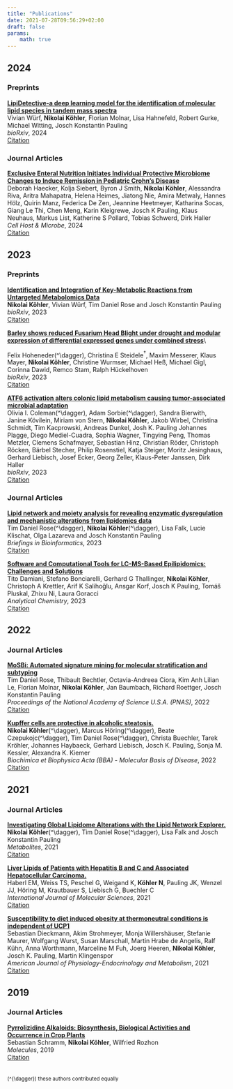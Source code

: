 ```yaml
---
title: "Publications"
date: 2021-07-28T09:56:29+02:00
draft: false
params:
    math: true
---
```


## 2024

### Preprints
__[LipiDetective-a deep learning model for the identification of molecular lipid species in tandem mass spectra](https://doi.org/10.1101/2024.10.07.617094)__\
Vivian Würf, **Nikolai Köhler**, Florian Molnar, Lisa Hahnefeld, Robert Gurke, Michael Witting, Josch Konstantin Pauling\
*bioRxiv*, 2024\
[Citation](/citations/wuerf2024lipidetective.bib)

### Journal Articles
__[Exclusive Enteral Nutrition Initiates Individual Protective Microbiome Changes to Induce Remission in Pediatric Crohn’s Disease](https://doi.org/10.1101/2023.12.21.23300351)__\
Deborah Haecker, Kolja Siebert, Byron J Smith, **Nikolai Köhler**, Alessandra Riva, Aritra Mahapatra, Helena Heimes, Jiatong Nie, Amira Metwaly, Hannes Hölz, Quirin Manz, Federica De Zen, Jeannine Heetmeyer, Katharina Socas, Giang Le Thi, Chen Meng, Karin Kleigrewe, Josch K Pauling, Klaus Neuhaus, Markus List, Katherine S Pollard, Tobias Schwerd, Dirk Haller\
*Cell Host & Microbe*, 2024\
[Citation](/citations/haecker2024exclusive.bib)


## 2023

### Preprints
__[Identification and Integration of Key-Metabolic Reactions from Untargeted Metabolomics Data](https://doi.org/10.1101/2023.05.15.540613)__\
**Nikolai Köhler**, Vivian Würf, Tim Daniel Rose and Josch Konstantin Pauling\
*bioRxiv*, 2023\
[Citation](/citations/koehler2023mantra.bib)

__[Barley shows reduced Fusarium Head Blight under drought and modular expression of differential expressed genes under combined stress](https://doi.org/10.1101/2023.02.15.528674)__\
<!--Felix Hoheneder{{<mathjax/inline>}}\(^{\dagger}\){{</mathjax/inline>}}, Christina E Steidele{{<mathjax/inline>}}\(^{\dagger}\){{</mathjax/inline>}}, Maxim Messerer, Klaus Mayer, **Nikolai Köhler**, Christine Wurmser, Michael Heß, Michael Gigl, Corinna Dawid, Remco Stam, Ralph Hückelhoven\-->
Felix Hoheneder\(^\dagger\), Christina E Steidele$^{\dagger}$, Maxim Messerer, Klaus Mayer, **Nikolai Köhler**, Christine Wurmser, Michael Heß, Michael Gigl, Corinna Dawid, Remco Stam, Ralph Hückelhoven\
*bioRxiv*, 2023\
[Citation](/citations/hohender2023barley.bib)

__[ATF6 activation alters colonic lipid metabolism causing tumor-associated microbial adaptation](https://doi.org/10.1101/2023.11.03.565267)__\
Olivia I. Coleman\(^\dagger\), Adam Sorbie\(^\dagger\), Sandra Bierwith, Janine Kövilein, Miriam von Stern, **Nikolai Köhler**, Jakob Wirbel, Christina Schmidt, Tim Kacprowski, Andreas Dunkel, Josh K. Pauling Johannes Plagge, Diego Mediel-Cuadra, Sophia Wagner, Tingying Peng, Thomas Metzler, Clemens Schafmayer, Sebastian Hinz, Christian Röder, Christoph Röcken, Bärbel Stecher, Philip Rosenstiel, Katja Steiger, Moritz Jesinghaus, Gerhard Liebisch, Josef Ecker, Georg Zeller, Klaus-Peter Janssen, Dirk Haller\
*bioRxiv*, 2023\
[Citation](/citations/coleman2023atf6.bib)

### Journal Articles
__[Lipid network and moiety analysis for revealing enzymatic dysregulation and mechanistic alterations from lipidomics data](https://academic.oup.com/bib/article/24/1/bbac572/6966533)__\
Tim Daniel Rose\(^\dagger\), **Nikolai Köhler**\(^\dagger\), Lisa Falk, Lucie Klischat, Olga Lazareva and Josch Konstantin Pauling\
*Briefings in Bioinformatics*, 2023\
[Citation](/citations/rose2023linex2.bib)

__[Software and Computational Tools for LC-MS-Based Epilipidomics: Challenges and Solutions](https://pubs.acs.org/doi/full/10.1021/acs.analchem.2c04406)__\
Tito Damiani, Stefano Bonciarelli, Gerhard G Thallinger, **Nikolai Köhler**, Christoph A Krettler, Arif K Salihoğlu, Ansgar Korf, Josch K Pauling, Tomáš Pluskal, Zhixu Ni, Laura Goracci\
*Analytical Chemistry*, 2023\
[Citation](/citations/daminani2023epilipidomics.bib)


## 2022

### Journal Articles
__[MoSBi: Automated signature mining for molecular stratification and subtyping](https://doi.org/10.1101/2021.09.30.462567)__\
Tim Daniel Rose, Thibault Bechtler, Octavia-Andreea Ciora, Kim Anh Lilian Le, Florian Molnar, **Nikolai Köhler**, Jan Baumbach, Richard Roettger, Josch Konstantin Pauling\
*Proceedings of the National Academy of Science U.S.A. (PNAS)*, 2022\
[Citation](/citations/rose2022mosbi.bib)

__[Kupffer cells are protective in alcoholic steatosis.](https://www.sciencedirect.com/science/article/abs/pii/S0925443922000680)__\
**Nikolai Köhler**\(^\dagger\), Marcus Höring\(^\dagger\), Beate Czepukojc\(^\dagger\), Tim Daniel Rose\(^\dagger\), Christa Buechler, Tarek Kröhler, Johannes Haybaeck, Gerhard Liebisch, Josch K. Pauling, Sonja M. Kessler, Alexandra K. Kiemer\
*Biochimica et Biophysica Acta (BBA) - Molecular Basis of Disease*, 2022\
[Citation](/citations/koehler2022kupffer.bib)


## 2021

### Journal Articles
__[Investigating Global Lipidome Alterations with the Lipid Network Explorer.](https://www.mdpi.com/2218-1989/11/8/488)__\
**Nikolai Köhler**\(^\dagger\), Tim Daniel Rose\(^\dagger\), Lisa Falk and Josch Konstantin Pauling\
*Metabolites*, 2021\
[Citation](/citations/koehler2021linex.bib)

__[Liver Lipids of Patients with Hepatitis B and C and Associated Hepatocellular Carcinoma.](https://www.mdpi.com/1422-0067/22/10/5297)__\
Haberl EM, Weiss TS, Peschel G, Weigand K, **Köhler N**, Pauling JK, Wenzel JJ, Höring M, Krautbauer S, Liebisch G, Buechler C\
*International Journal of Molecular Sciences*, 2021\
[Citation](/citations/haberl2021hepatitis_hcc.bib)

__[Susceptibility to diet induced obesity at thermoneutral conditions is independent of UCP1](https://doi.org/10.1152/ajpendo.00278.2021)__\
Sebastian Dieckmann, Akim Strohmeyer, Monja Willershäuser, Stefanie Maurer, Wolfgang Wurst, Susan Marschall, Martin Hrabe de Angelis, Ralf Kühn, Anna Worthmann, Marceline M Fuh, Joerg Heeren, **Nikolai Köhler**, Josch K. Pauling, Martin Klingenspor\
*American Journal of Physiology-Endocrinology and Metabolism*, 2021\
[Citation](/citations/dieckmann2021ucp1.bib)


## 2019

### Journal Articles
__[Pyrrolizidine Alkaloids: Biosynthesis, Biological Activities and Occurrence in Crop Plants ](https://www.mdpi.com/1420-3049/24/3/498)__\
Sebastian Schramm, **Nikolai Köhler**, Wilfried Rozhon\
*Molecules*, 2019\
[Citation](/citations/schramm2018pa_review.bib)
\
\
\
<small>\(^{\dagger}\) these authors contributed equally</small>

